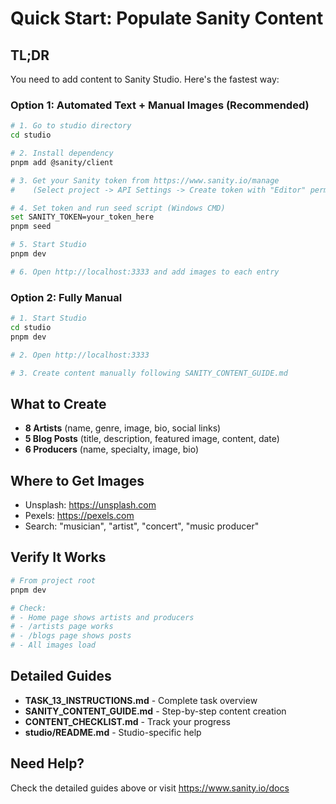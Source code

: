 # Quick Start: Populate Sanity Content

## TL;DR

You need to add content to Sanity Studio. Here's the fastest way:

### Option 1: Automated Text + Manual Images (Recommended)

```bash
# 1. Go to studio directory
cd studio

# 2. Install dependency
pnpm add @sanity/client

# 3. Get your Sanity token from https://www.sanity.io/manage
#    (Select project -> API Settings -> Create token with "Editor" permissions)

# 4. Set token and run seed script (Windows CMD)
set SANITY_TOKEN=your_token_here
pnpm seed

# 5. Start Studio
pnpm dev

# 6. Open http://localhost:3333 and add images to each entry
```

### Option 2: Fully Manual

```bash
# 1. Start Studio
cd studio
pnpm dev

# 2. Open http://localhost:3333

# 3. Create content manually following SANITY_CONTENT_GUIDE.md
```

## What to Create

- **8 Artists** (name, genre, image, bio, social links)
- **5 Blog Posts** (title, description, featured image, content, date)
- **6 Producers** (name, specialty, image, bio)

## Where to Get Images

- Unsplash: https://unsplash.com
- Pexels: https://pexels.com
- Search: "musician", "artist", "concert", "music producer"

## Verify It Works

```bash
# From project root
pnpm dev

# Check:
# - Home page shows artists and producers
# - /artists page works
# - /blogs page shows posts
# - All images load
```

## Detailed Guides

- **TASK_13_INSTRUCTIONS.md** - Complete task overview
- **SANITY_CONTENT_GUIDE.md** - Step-by-step content creation
- **CONTENT_CHECKLIST.md** - Track your progress
- **studio/README.md** - Studio-specific help

## Need Help?

Check the detailed guides above or visit https://www.sanity.io/docs
